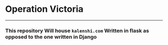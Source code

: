 # Operation Victoria
***
### This repository Will house **`kalenshi.com`** Written in flask as opposed to the one written in Django